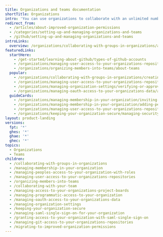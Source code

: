 ```yaml
---
title: Organizations and teams documentation
shortTitle: Organizations
intro: 'You can use organizations to collaborate with an unlimited number of people across many projects at once, while managing access to your data and customizing settings.'
redirect_from:
  - /articles/about-improved-organization-permissions
  - /categories/setting-up-and-managing-organizations-and-teams
  - /github/setting-up-and-managing-organizations-and-teams
introLinks:
  overview: /organizations/collaborating-with-groups-in-organizations/about-organizations
featuredLinks:
  startHere:
    - /get-started/learning-about-github/types-of-github-accounts
    - /organizations/managing-user-access-to-your-organizations-repositories/managing-repository-roles/repository-roles-for-an-organization
    - /organizations/organizing-members-into-teams/about-teams
  popular:
    - /organizations/collaborating-with-groups-in-organizations/creating-a-new-organization-from-scratch
    - /organizations/managing-user-access-to-your-organizations-repositories/managing-repository-roles/repository-roles-for-an-organization
    - /organizations/managing-organization-settings/verifying-or-approving-a-domain-for-your-organization
    - /organizations/managing-oauth-access-to-your-organizations-data/about-oauth-app-access-restrictions
  guideCards:
    - /organizations/managing-membership-in-your-organization/inviting-users-to-join-your-organization
    - /organizations/managing-membership-in-your-organization/adding-people-to-your-organization
    - /organizations/managing-user-access-to-your-organizations-repositories/managing-repository-roles/managing-an-individuals-access-to-an-organization-repository
    - /organizations/keeping-your-organization-secure/managing-security-settings-for-your-organization/reviewing-the-audit-log-for-your-organization
layout: product-landing
versions:
  fpt: '*'
  ghes: '*'
  ghae: '*'
  ghec: '*'
topics:
  - Organizations
  - Teams
children:
  - /collaborating-with-groups-in-organizations
  - /managing-membership-in-your-organization
  - /managing-peoples-access-to-your-organization-with-roles
  - /managing-user-access-to-your-organizations-repositories
  - /organizing-members-into-teams
  - /collaborating-with-your-team
  - /managing-access-to-your-organizations-project-boards
  - /managing-programmatic-access-to-your-organization
  - /managing-oauth-access-to-your-organizations-data
  - /managing-organization-settings
  - /keeping-your-organization-secure
  - /managing-saml-single-sign-on-for-your-organization
  - /granting-access-to-your-organization-with-saml-single-sign-on
  - /managing-git-access-to-your-organizations-repositories
  - /migrating-to-improved-organization-permissions
---
```

